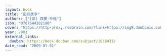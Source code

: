 ```yaml
---
layout: book
title: "密码故事"
authors: ["[英] 西蒙·辛格"]
isbn: "9787544302180"
cover: "https://http-proxy.rssbrain.com/?link=https://img9.doubanio.com/view/subject/l/public/s1026336.jpg"
year: 2001
external_links:
  douban: https://book.douban.com/subject/1036413/
date_read: "2009-01-01"
---
```

